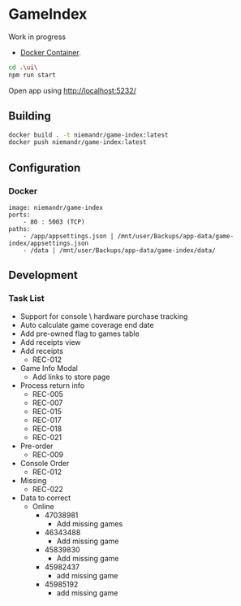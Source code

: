 # GameIndex

Work in progress

- [Docker Container](https://hub.docker.com/repository/docker/niemandr/game-index/general).

```bash
cd .\ui\
npm run start
```

Open app using [http://localhost:5232/](http://localhost:5232/)

## Building

```bash
docker build . -t niemandr/game-index:latest
docker push niemandr/game-index:latest
```

## Configuration

### Docker

```text
image: niemandr/game-index
ports:
    - 80 : 5003 (TCP)
paths:
    - /app/appsettings.json | /mnt/user/Backups/app-data/game-index/appsettings.json
    - /data | /mnt/user/Backups/app-data/game-index/data/
```

## Development

### Task List

- Support for console \ hardware purchase tracking
- Auto calculate game coverage end date
- Add pre-owned flag to games table
- Add receipts view
- Add receipts
  - REC-012
- Game Info Modal
  - Add links to store page
- Process return info
  - REC-005
  - REC-007
  - REC-015
  - REC-017
  - REC-018
  - REC-021
- Pre-order
  - REC-009
- Console Order
  - REC-012
- Missing
  - REC-022
- Data to correct
  - Online
    - 47038981
      - Add missing games
    - 46343488
      - Add missing game
    - 45839830
      - Add missing game
    - 45982437
      - add missing game
    - 45985192
      - add missing game
